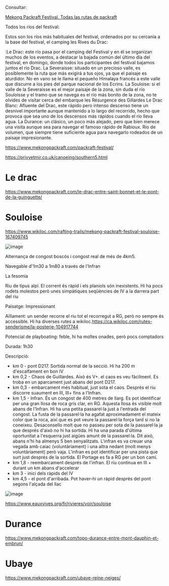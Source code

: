 Consultar:

[Mekong Packraft Festival. Todas las rutas de packraft](https://blog.packrafting.cat/mekong-packraft-festival-rutas-packrafting-mas-habituales-en-el-festival-de-packraft-de-mekong)

Todos los ríos del festival:

Estos son los ríos más habituales del festival, ordenados por su cercanía a la base del festival, el camping les Rives du Drac:

:Le Drac: este río pasa por el camping del Festival y en él se organizan muchos de los eventos, a destacar la bajada común del último día del festival, en domingo, donde todos los participantes del festival bajamos juntos el río Drac. 
La Severaisse: situado en un precioso valle, es posiblemente la ruta que más exigirá a tus ojos, ya que el paisaje es aturdidor. No en vano se le llama el pequeño Himalaya francés a este valle que discurre a los pies del parque nacional de los Ecrins.
La Souloise: si el valle de la Severaisse es el mejor paisaje de la zona, sin duda el río Souloisse y el tramo que se navega es el río más bonito de la zona, no te olvides de visitar cerca del embarque les Résurgence des Gillardes
Le Drac Blanc: Afluente del Drac, este rápido pero intenso descenso tiene un desnivel importante aunque mantenido a lo largo del recorrido, hecho que provoca que sea uno de los descensos más rápidos cuando el río lleva agua.
La Durance: un clásico, un poco más alejado, pero que bien merece una visita aunque sea para navegar el famoso rápido de Rabioux. Río de volumen, que siempre tiene suficiente agua para navegarlo rodeados de un paisaje impresionante.


https://www.mekongpackraft.com/packraft-festival/

https://privyetmir.co.uk/canoeing/southern5.html

# Le drac

https://www.mekongpackraft.com/le-drac-entre-saint-bonnet-et-le-pont-de-la-guinguette/

# Souloise

https://www.wikiloc.com/rafting-trails/mekong-packraft-festival-souloise-167409745

![image](https://github.com/acacha/worlds/assets/4015406/9af3cbca-7bde-42b6-a362-f39906fece32)


Alternança de congost boscós i congost real de més de 4km5.

Navegable d'1m30 a 1m80 a través de l'Infran

La fesomia

Riu de tipus alpí. El corrent és ràpid i els planiols són inexistents. Hi ha pocs rodets molestos però unes simpàtiques seqüències de IV a la darrera part del riu

Paisatge: Impressionant

Aïllament: un sender recorre el riu tot el recorregut a RG, però no sempre és accessible. Hi ha diverses rutes a wikiloc.https://ca.wikiloc.com/rutes-senderisme/la-posterie-104917744

Potencial de playboating: feble, hi ha moltes onades, però pocs comptadors

Durada: 1h30

Descripció:
- km 0 - pont D217. Sortida normal de la secció. Hi ha 200 m d'escalfament en bon IV
- km 0,2 - Chaos de Guillardes. Això és V+. el caos es veu fàcilment. Es troba en un aparcament just abans del pont D217.
- km 0,3 - embarcament més habitual, just sota el caos. Després el riu discorre suaument en III, III+ fins a l'Infran.
- km 1,5 - Infran. És un congost de 400 metres de llarg. Es pot identificar per una gran llosa de roca gris clar, en RG. Aquesta llosa és visible molt abans de l'Infran. Hi ha una petita passarel·la just a l'entrada del congost. La fusta de la passarel·la ha agafat aproximadament el mateix color que la roca, així que es pot veure la passarel·la força tard si no la coneixeu. Desaconsello molt que no passeu per sota de la passarel·la ja que després d'això no hi ha sortida. Hi ha una parada d'última oportunitat a l'esquerra just aigües amunt de la passarel·la. Dit això, abans n'hi ha almenys 5 ben senyalitzats. L'infran es va creuar una vegada amb caiac (voluntàriament) i una altra nedant (molt menys voluntàriament) però vaja.
L'infran es pot identificar per una pista que surt just després de la sortida. El Portage es fa a RG per un bon camí.
- km 1,8 - reembarcament després de l'infran. El riu continua en III + durant un km abans d'accelerar
- km 3 - inici dels ràpids del IV
- km 4,5 - el pont d'arribada. Pot haver-hi un ràpid després del pont segons l'alçada del llac

![image](https://github.com/acacha/worlds/assets/4015406/2cd90071-d14f-49c8-a7dc-3c0ca3403f83)


https://www.eauxvives.org/fr/rivieres/voir/souloise

# Durance

https://www.mekongpackraft.com/topo-durance-entre-mont-dauphin-et-embrun/

# Ubaye

https://www.mekongpackraft.com/ubaye-reine-neiges/
